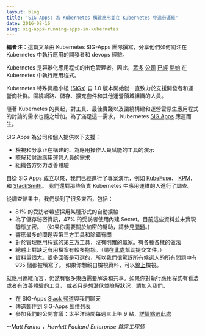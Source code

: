 ```yaml
---
layout: blog
title: 'SIG Apps: 為 Kubernetes 構建應用並在 Kubernetes 中進行運維'
date: 2016-08-16
slug: sig-apps-running-apps-in-kubernetes
---
```


<!--
---
title: " SIG Apps: build apps for and operate them in Kubernetes "
date: 2016-08-16
slug: sig-apps-running-apps-in-kubernetes
canonicalUrl: https://kubernetes.io/blog/2016/08/sig-apps-running-apps-in-kubernetes/
url: /blog/2016/08/Sig-Apps-Running-Apps-In-Kubernetes
---
-->
<!--
_Editor’s note: This post is by the Kubernetes SIG-Apps team sharing how they focus on the developer and devops experience of running applications in Kubernetes._  

Kubernetes is an incredible manager for containerized applications. Because of this, [numerous](https://kubernetes.io/blog/2016/02/sharethis-kubernetes-in-production) [companies](https://blog.box.com/blog/kubernetes-box-microservices-maximum-velocity/) [have](http://techblog.yahoo.co.jp/infrastructure/os_n_k8s/) [started](http://www.nextplatform.com/2015/11/12/inside-ebays-shift-to-kubernetes-and-containers-atop-openstack/) to run their applications in Kubernetes.  

Kubernetes Special Interest Groups ([SIGs](https://github.com/kubernetes/community/blob/master/README.md#special-interest-groups-sig)) have been around to support the community of developers and operators since around the 1.0 release. People organized around networking, storage, scaling and other operational areas.  

As Kubernetes took off, so did the need for tools, best practices, and discussions around building and operating cloud native applications. To fill that need the Kubernetes [SIG Apps](https://github.com/kubernetes/community/tree/master/sig-apps) came into existence.  

SIG Apps is a place where companies and individuals can:
-->  

**編者注**：這篇文章由 Kubernetes SIG-Apps 團隊撰寫，分享他們如何關注在 Kubernetes
中執行應用的開發者和 devops 經驗。

Kubernetes 是容器化應用程式的出色管理者。因此，[眾多](https://kubernetes.io/blog/2016/02/sharethis-kubernetes-in-production)
[公司](https://blog.box.com/blog/kubernetes-box-microservices-maximum-velocity/)
[已經](http://techblog.yahoo.co.jp/infrastructure/os_n_k8s/)
[開始](http://www.nextplatform.com/2015/11/12/inside-ebays-shift-to-kubernetes-and-containers-atop-openstack/) 在 Kubernetes 中執行應用程式。

Kubernetes 特殊興趣小組 ([SIGs](https://github.com/kubernetes/community/blob/master/README.md#special-interest-groups-sig))
自 1.0 版本開始就一直致力於支援開發者和運營商社群。圍繞網路、儲存、擴充套件和其他運營領域組織的人員。

隨著 Kubernetes 的興起，對工具、最佳實踐以及圍繞構建和運營雲原生應用程式的討論的需求也隨之增加。為了滿足這一需求，
Kubernetes [SIG Apps](https://github.com/kubernetes/community/tree/master/sig-apps) 應運而生。

SIG Apps 為公司和個人提供以下支援：

<!--
- see and share demos of the tools being built to enable app operators
- learn about and discuss needs of app operators
- organize around efforts to improve the experience
- -->

- 檢視和分享正在構建的、為應用操作人員賦能的工具的演示
- 瞭解和討論應用運營人員的需求
- 組織各方努力改善體驗

<!--
Since the inception of SIG Apps we’ve had demos of projects like [KubeFuse](https://github.com/opencredo/kubefuse), [KPM](https://github.com/kubespray/kpm), and [StackSmith](https://stacksmith.bitnami.com/). We’ve also executed on a survey of those operating apps in Kubernetes.  

From the survey results we’ve learned a number of things including:
-->  

自從 SIG Apps 成立以來，我們已經進行了專案演示，例如 [KubeFuse](https://github.com/opencredo/kubefuse)、
[KPM](https://github.com/kubespray/kpm)，和 [StackSmith](https://stacksmith.bitnami.com/)。 
我們還對那些負責 Kubernetes 中應用運維的人進行了調查。

從調查結果中，我們學到了很多東西，包括：

<!--
- That 81% of respondents want some form of autoscaling
- To store secret information 47% of respondents use built-in secrets. At reset these are not currently encrypted. (If you want to help add encryption there is an [issue](https://github.com/kubernetes/kubernetes/issues/10439) for that.)&nbsp;
- The most responded questions had to do with 3rd party tools and debugging
- For 3rd party tools to manage applications there were no clear winners. There are a wide variety of practices
- An overall complaint about a lack of useful documentation. (Help contribute to the docs [here](https://github.com/kubernetes/kubernetes.github.io).)
- There’s a lot of data. Many of the responses were optional so we were surprised that 935 of all questions across all candidates were filled in. If you want to look at the data yourself it’s [available online](https://docs.google.com/spreadsheets/d/15SUL7QTpR4Flrp5eJ5TR8A5ZAFwbchfX2QL4MEoJFQ8/edit?usp=sharing).
-->

- 81% 的受訪者希望採用某種形式的自動擴縮
- 為了儲存秘密資訊，47% 的受訪者使用內建 Secret。目前這些資料並未實現靜態加密。 
  （如果你需要關於加密的幫助，請參見[問題](https://github.com/kubernetes/kubernetes/issues/10439)。)
- 響應最多的問題與第三方工具和除錯有關
- 對於管理應用程式的第三方工具，沒有明確的贏家。有各種各樣的做法
- 總體上對缺乏有用檔案有較多抱怨。（請在[此處](https://github.com/kubernetes/kubernetes.github.io)幫助提交文件。）
- 資料量很大。很多回答是可選的，所以我們很驚訝所有候選人的所有問題中有 935 個都被填寫了。
  如果你想親自檢視資料，可以[線上](https://docs.google.com/spreadsheets/d/15SUL7QTpR4Flrp5eJ5TR8A5ZAFwbchfX2QL4MEoJFQ8/edit?usp=sharing)檢視。

<!--
When it comes to application operation there’s still a lot to be figured out and shared. If you've got opinions about running apps, tooling to make the experience better, or just want to lurk and learn about what's going please come join us.
-->  

就應用運維而言，仍然有很多東西需要解決和共享。如果你對執行應用程式有看法或者有改善體驗的工具，
或者只是想潛伏並瞭解狀況，請加入我們。

<!--
- Chat with us on SIG-Apps [Slack channel](https://kubernetes.slack.com/messages/sig-apps)
- Email as at SIG-Apps [mailing list](https://groups.google.com/forum/#!forum/kubernetes-sig-apps)
- Join our open meetings: weekly at 9AM PT on Wednesdays, [full details here](https://github.com/kubernetes/community/blob/master/sig-apps/README.md#meeting).
-->

- 在 SIG-Apps [Slack 頻道](https://kubernetes.slack.com/messages/sig-apps)與我們聊天
- 傳送郵件到 SIG-Apps [郵件列表](https://groups.google.com/forum/#!forum/kubernetes-sig-apps)
- 參加我們的公開會議：太平洋時間每週三上午 9 點，[詳情點選此處](https://github.com/kubernetes/community/blob/master/sig-apps/README.md#meeting)

<!--
_--Matt Farina, Principal Engineer, Hewlett Packard Enterprise_
-->  
_--Matt Farina ，Hewlett Packard Enterprise 首席工程師_ 